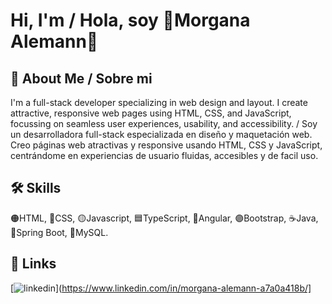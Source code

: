 # Hi, I'm / Hola, soy 🌸Morgana Alemann🌸


## 🌷 About Me / Sobre mi
I'm a full-stack developer specializing in web design and layout. I create attractive, responsive web pages using HTML, CSS, and JavaScript, focussing on seamless user experiences, usability, and accessibility. / Soy un desarrolladora full-stack especializada en diseño y maquetación web. Creo páginas web atractivas y responsive usando HTML, CSS y JavaScript, centrándome en experiencias de usuario fluidas, accesibles y de facil uso.

## 🛠 Skills
🟠HTML, 🔵CSS, 🟡Javascript, 🟦TypeScript, 🔴Angular, 🟣Bootstrap, ☕Java, 🍃Spring Boot, 🐬MySQL.  


## 🔗 Links
[![linkedin](https://img.shields.io/badge/linkedin-0A66C2?style=for-the-badge&logo=linkedin&logoColor=white)](https://www.linkedin.com/in/morgana-alemann-a7a0a418b/]
